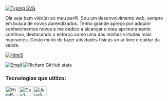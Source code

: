 ###
[![Typing SVG](https://readme-typing-svg.herokuapp.com?font=Press+Start+2P&pause=1000&color=FFFFFF&repeat=false&random=false&width=435&lines=Richard+Janebo%E2%9C%8C)](https://git.io/typing-svg)
<p>Ola seja bem vido(a) ao meu perfil.
Sou um desenvolvimento web, sempre em busca de novos aprendizados. Tenho grande apreço por adquirir conhecimentos novos e me dedico a alcançar o meu aprimoramento contínuo, destacando o esforço como uma das minhas virtudes mais marcantes. Gosto muito de fazer atividades físicas ao ar livre e cuidar da saúde.</p>

<a href="https://www.linkedin.com/in/richard-janebo-aaa242242/" target="_blank"><img align="center" alt='Html5'  src="https://img.shields.io/badge/LinkedIn-0077B5?style=for-the-badge&logo=linkedin&logoColor=white"></a>

[![Email](https://img.shields.io/badge/Gmail-D14836?style=for-the-badge&logo=gmail&logoColor=white)](mailto:richardjanebo@gmail.com)
![Richard GitHub stats](https://github-readme-stats.vercel.app/api?username=richardjanebo&show_icons=true&theme=dracula)

### Tecnologias que utilizo:
<div>
    <img align="center" alt='Html5' height="30" width="40" src="https://cdn.jsdelivr.net/gh/devicons/devicon/icons/html5/html5-original.svg">
    <img align="center" alt='Css3' height="30" width="40" src="https://cdn.jsdelivr.net/gh/devicons/devicon/icons/css3/css3-original.svg">
    <img align="center" alt='JavaS' height="30" width="40" src="https://cdn.jsdelivr.net/gh/devicons/devicon/icons/javascript/javascript-original.svg">
</div></br>
    
